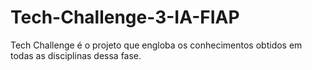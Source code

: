 # Tech-Challenge-3-IA-FIAP
Tech Challenge é o projeto que engloba os conhecimentos obtidos em todas as disciplinas dessa fase.
